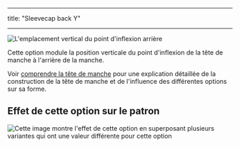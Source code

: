 - - -
title: "Sleevecap back Y"
- - -

![L'emplacement vertical du point d'inflexion arrière](./sleevecapbackfactory.svg)

Cette option module la position verticale du point d'inflexion de la tête de manche à l'arrière de la manche.

<Tip>

Voir [comprendre la tête de manche](/docs/patterns/brian/options#understanding-the-sleevecap) pour une explication détaillée de la construction de la tête de manche et de l'influence des différentes options sur sa forme.

</Tip>

## Effet de cette option sur le patron

![Cette image montre l'effet de cette option en superposant plusieurs variantes qui ont une valeur différente pour cette option](yuri_sleevecapbackfactory_sample.svg "Effect of this option on the pattern")
